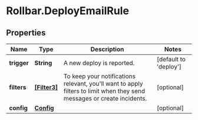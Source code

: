 # Rollbar.DeployEmailRule

## Properties

Name | Type | Description | Notes
------------ | ------------- | ------------- | -------------
**trigger** | **String** | A new deploy is reported. | [default to &#39;deploy&#39;]
**filters** | [**[Filter3]**](Filter3.md) | To keep your notifications relevant, you&#39;ll want to apply filters to limit when they send messages or create incidents. | [optional] 
**config** | [**Config**](Config.md) |  | [optional] 


